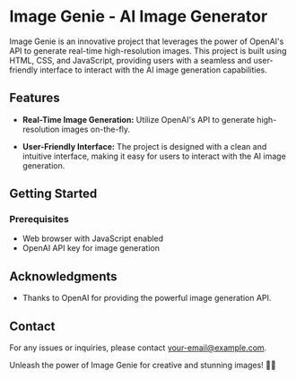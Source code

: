 # Image Genie - AI Image Generator

Image Genie is an innovative project that leverages the power of OpenAI's API to generate real-time high-resolution images. This project is built using HTML, CSS, and JavaScript, providing users with a seamless and user-friendly interface to interact with the AI image generation capabilities.

## Features

- **Real-Time Image Generation:** Utilize OpenAI's API to generate high-resolution images on-the-fly.

- **User-Friendly Interface:** The project is designed with a clean and intuitive interface, making it easy for users to interact with the AI image generation.

## Getting Started

### Prerequisites

- Web browser with JavaScript enabled
- OpenAI API key for image generation

## Acknowledgments

- Thanks to OpenAI for providing the powerful image generation API.

## Contact

For any issues or inquiries, please contact [your-email@example.com](mailto:pratikpandey0532@gmail.com).

Unleash the power of Image Genie for creative and stunning images! 🧞🌟
